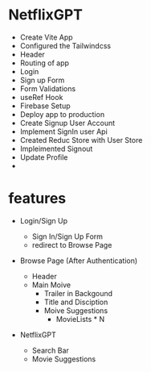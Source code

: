 # NetflixGPT

- Create Vite App
- Configured the Tailwindcss
- Header 
- Routing of app
- Login
- Sign up Form
- Form Validations
- useRef Hook
- Firebase Setup
- Deploy app to production
- Create Signup User Account
- Implement SignIn user Api
- Created Reduc Store with User Store
- Impleimented Signout
- Update Profile
- 

# features
- Login/Sign Up
    - Sign In/Sign Up Form
    - redirect to Browse Page

- Browse Page (After Authentication)
    - Header
    - Main Moive 
        - Trailer in Backgound
        - Title and Disciption
        - Moive Suggestions
            - MovieLists * N 

- NetflixGPT
    - Search Bar
    - Movie Suggestions